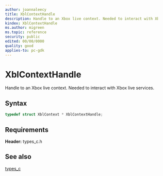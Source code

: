 ```yaml
---
author: joannaleecy
title: XblContextHandle
description: Handle to an Xbox live context. Needed to interact with Xbox live services.
kindex: XblContextHandle
ms.author: migreen
ms.topic: reference
security: public
edited: 00/00/0000
quality: good
applies-to: pc-gdk
---
```


# XblContextHandle  

Handle to an Xbox live context. Needed to interact with Xbox live services.    

## Syntax  
  
```cpp
typedef struct XblContext * XblContextHandle;  
```  

## Requirements  
  
**Header:** types_c.h
  
## See also  
[types_c](../types_c_members.md)  
  
  